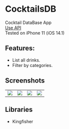 # CocktailsDB
Cocktail DataBase App <br />
[Use API](https://www.thecocktaildb.com/api.php) <br />
Tested on iPhone 11 (iOS 14.1)
## Features:
  - List all drinks.
  - Filter by categories.

## Screenshots
<table>
  <tr>
  </tr>
  <tr>
    <td valign="top"><img src="https://user-images.githubusercontent.com/62143581/99834177-d893ec00-2b6b-11eb-900a-41e8d3962ab2.png"></td>
    <td valign="top"><img src="https://user-images.githubusercontent.com/62143581/99834190-db8edc80-2b6b-11eb-86b5-bd75e651e633.png"></td>
    <td valign="top"><img src="https://user-images.githubusercontent.com/62143581/99834191-dc277300-2b6b-11eb-8f61-dd9d638c0acb.png"></td>
    <td valign="top"><img src="https://user-images.githubusercontent.com/62143581/99834192-dc277300-2b6b-11eb-9ab7-3cd5e43cf343.png"></td>
  </tr>
 </table>
 
 ## Libraries
 - Kingfisher
